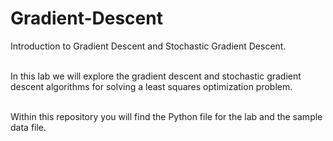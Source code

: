 # Gradient-Descent
Introduction to Gradient Descent and Stochastic Gradient Descent.  

<br/>In this lab we will explore the gradient descent and stochastic gradient descent algorithms for solving a least squares optimization problem.  

<br/>Within this repository you will find the Python file for the lab and the sample data file.
